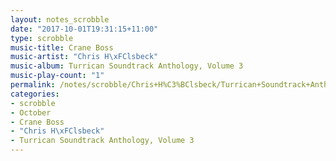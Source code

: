 ```yaml
---
layout: notes_scrobble
date: "2017-10-01T19:31:15+11:00"
type: scrobble
music-title: Crane Boss
music-artist: "Chris H\xFClsbeck"
music-album: Turrican Soundtrack Anthology, Volume 3
music-play-count: "1"
permalink: /notes/scrobble/Chris+H%C3%BClsbeck/Turrican+Soundtrack+Anthology%2C+Volume+3/d83612dd74fdfa4f597b87f0c9d6d7ec655aafe8.html
categories:
- scrobble
- October
- Crane Boss
- "Chris H\xFClsbeck"
- Turrican Soundtrack Anthology, Volume 3
---
```

